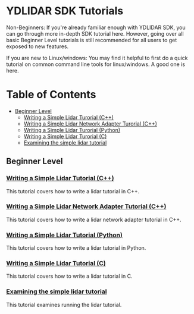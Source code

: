# YDLIDAR SDK Tutorials

Non-Beginners: If you're already familiar enough with YDLIDAR SDK, you can go through more in-depth SDK tutorial here. However, going over all basic Beginner Level tutorials is still recommended for all users to get exposed to new features.

If you are new to Linux/windows: You may find it helpful to first do a quick tutorial on common command line tools for linux/windows. A good one is here. 

# Table of Contents
- [Beginner Level](#Beginner-level)
    - [Writing a Simple Lidar Turorial (C++)](#writing-a-simple-lidar-tutorial-(c++))
    - [Writing a Simple Lidar Network Adapter Turorial (C++)](#writing-a-simple-lidar-network-adapter-tutorial-(c++))
    - [Writing a Simple Lidar Turorial (Python)](#writing-a-simple-lidar-tutorial-(python))
    - [Writing a Simple Lidar Turorial (C)](#writing-a-simple-lidar-tutorial-(c))
    - [Examining the simple lidar tutorial](#examining-the-simple-lidar-tutorial)

## Beginner Level
### [Writing a Simple Lidar Tutorial (C++)](tutorials/writing_lidar_tutorial_c++.md)
This tutorial covers how to write a lidar tutorial in C++. 
### [Writing a Simple Lidar Network Adapter Tutorial (C++)](tutorials/writing_lidar_network_adapter_tutorial_c++.md)
This tutorial covers how to write a lidar network adapter tutorial in C++. 
### [Writing a Simple Lidar Tutorial (Python)](tutorials/writing_lidar_tutorial_python.md)
This tutorial covers how to write a lidar tutorial in Python. 
### [Writing a Simple Lidar Tutorial (C)](tutorials/writing_lidar_tutorial_c.md)
This tutorial covers how to write a lidar tutorial in C. 
### [Examining the simple lidar tutorial](tutorials/examine_the_simple_lidar_tutorial.md)
This tutorial examines running the lidar tutorial. 